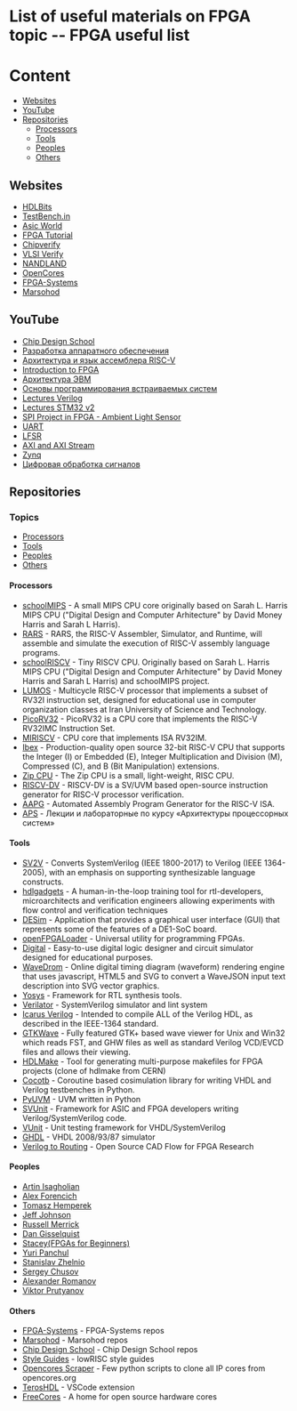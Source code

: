 # List of useful materials on FPGA topic -- FPGA useful list

# Content

* [Websites](#Websites)
* [YouTube](#YouTube)
* [Repositories](#Repositories)
  * [Processors](#Processors)
  * [Tools](#Tools)
  * [Peoples](#Peoples)
  * [Others](#Others)

## Websites

* [HDLBits](https://hdlbits.01xz.net/wiki/Main_Page)
* [TestBench.in](https://testbench.in)
* [Asic World](https://www.asic-world.com)
* [FPGA Tutorial](https://fpgatutorial.com)
* [Chipverify](https://www.chipverify.com)
* [VLSI Verify](https://vlsiverify.com)
* [NANDLAND](https://nandland.com)
* [OpenCores](https://opencores.org)
* [FPGA-Systems](https://fpga-systems.ru)
* [Marsohod](https://marsohod.org)

## YouTube

* [Chip Design School](https://www.youtube.com/watch?v=DFcvEO-gP0c&list=PLi3mfxNhwAi-Jul8__xY9Nhig8DZNxJFZ&index=26)
* [Разработка аппаратного обеспечения](https://www.youtube.com/watch?v=LPhnVATL_EY&list=PL5NHx3fCeyvv45zdwOyX1W64hIkzvQuCG)
* [Архитектура и язык ассемблера RISC-V](https://www.youtube.com/watch?v=ZpH-Nwk4Y2U&list=PL6kSdcHYB3x6cjkby4H1RuRMzfbEGSNBi)
* [Introduction to FPGA](https://www.youtube.com/watch?v=lLg1AgA2Xoo&list=PLEBQazB0HUyT1WmMONxRZn9NmQ_9CIKhb)
* [Архитектура ЭВМ](https://www.youtube.com/watch?v=ykUmmfZ_LxY&list=PLnseyzyGdZdfv8H7LkvyVVE33fbBZaSdH)
* [Основы программирования встраиваемых систем](https://www.youtube.com/watch?v=etSeMJSXmxo&list=PLlb7e2G7aSpQWs3YhIXoo9R3da4cQztm4)
* [Lectures Verilog](https://www.youtube.com/watch?v=d-Swjqo8WZg&list=PLhtMaaf_npBz9zfsJMZC12Lk3zvHiJckr)
* [Lectures STM32 v2](https://www.youtube.com/watch?v=qruwVBaNRsI&list=PLhtMaaf_npBzsEQ94eGn5RnuE-VdGVObR)
* [SPI Project in FPGA - Ambient Light Sensor](https://www.youtube.com/watch?v=0LpfuZ1wz2w&list=PLnAoag7Ew-vq5kOyfyNN50xL718AtLoCQ)
* [UART](https://www.youtube.com/watch?v=hVMeU2ThgNw&list=PL9K1-gZiaFsM7kZuaGGR5rDH2TbMJ56Mh)
* [LFSR](https://www.youtube.com/watch?v=oROOR6ylVF4&list=PL9K1-gZiaFsO5sd811zS86EtX95KA1_L7)
* [AXI and AXI Stream](https://www.youtube.com/watch?v=GyYmSZZor1s&list=PL9K1-gZiaFsN-OLaN7mxfhWC4iFF82X6I)
* [Zynq](https://www.youtube.com/watch?v=UZ3FnZNlcWk&list=PL9K1-gZiaFsMpRZ2uaFmM2-dS0z-EEgzW)
* [Цифровая обработка сигналов](https://www.youtube.com/watch?v=cRcSiALBfZI&list=PLmu_y3-DV2_kpP8oX_Uug0IbgH2T4hRPL)

## Repositories

### Topics
* [Processors](#Processors)
* [Tools](#Tools)
* [Peoples](#Peoples)
* [Others](#Others)

#### Processors
* [schoolMIPS](https://github.com/MIPSfpga/schoolMIPS) - A small MIPS CPU core originally based on Sarah L. Harris MIPS CPU ("Digital Design and Computer Arhitecture" by David Money Harris and Sarah L Harris). 
* [RARS](https://github.com/TheThirdOne/rars.git) - RARS, the RISC-V Assembler, Simulator, and Runtime, will assemble and simulate the execution of RISC-V assembly language programs.
* [schoolRISCV](https://github.com/zhelnio/schoolRISCV.git) - Tiny RISCV CPU. Originally based on Sarah L. Harris MIPS CPU ("Digital Design and Computer Arhitecture" by David Money Harris and Sarah L Harris) and schoolMIPS project.
* [LUMOS](https://github.com/IUST-Computer-Organization/LUMOS.git) - Multicycle RISC-V processor that implements a subset of RV32I instruction set, designed for educational use in computer organization classes at Iran University of Science and Technology.
* [PicoRV32](https://github.com/YosysHQ/picorv32.git) - PicoRV32 is a CPU core that implements the RISC-V RV32IMC Instruction Set. 
* [MIRISCV](https://github.com/MPSU/MIRISCV.git) - CPU core that implements ISA RV32IM.
* [Ibex](https://github.com/lowRISC/ibex.git) - Production-quality open source 32-bit RISC-V CPU that supports the Integer (I) or Embedded (E), Integer Multiplication and Division (M), Compressed (C), and B (Bit Manipulation) extensions.
* [Zip CPU](https://github.com/ZipCPU/zipcpu.git) - The Zip CPU is a small, light-weight, RISC CPU.
* [RISCV-DV](https://github.com/chipsalliance/riscv-dv.git) - RISCV-DV is a SV/UVM based open-source instruction generator for RISC-V processor verification.
* [AAPG](https://gitlab.com/shaktiproject/tools/aapg.git) - Automated Assembly Program Generator for the RISC-V ISA.
* [APS](https://github.com/MPSU/APS.git) - Лекции и лабораторные по курсу «Архитектуры процессорных систем»

#### Tools
* [SV2V](https://github.com/zachjs/sv2v.git) - Converts SystemVerilog (IEEE 1800-2017) to Verilog (IEEE 1364-2005), with an emphasis on supporting synthesizable language constructs.
* [hdlgadgets](https://github.com/FPGA-InsideOut/hdlgadgets) - A human-in-the-loop training tool for rtl-developers, microarchitects and verification engineers allowing experiments with flow control and verification techniques
* [DESim](https://github.com/fpgacademy/DESim) - Application that provides a graphical user interface (GUI) that represents some of the features of a DE1-SoC board.
* [openFPGALoader](https://github.com/trabucayre/openFPGALoader) - Universal utility for programming FPGAs.
* [Digital](https://github.com/hneemann/Digital) - Easy-to-use digital logic designer and circuit simulator designed for educational purposes.
* [WaveDrom](https://github.com/wavedrom/wavedrom) - Online digital timing diagram (waveform) rendering engine that uses javascript, HTML5 and SVG to convert a WaveJSON input text description into SVG vector graphics.
* [Yosys](https://github.com/YosysHQ/yosys.git) - Framework for RTL synthesis tools.
* [Verilator](https://github.com/verilator/verilator) - SystemVerilog simulator and lint system
* [Icarus Verilog](https://github.com/steveicarus/iverilog) - Intended to compile ALL of the Verilog HDL, as described in the IEEE-1364 standard.
* [GTKWave](https://github.com/gtkwave/gtkwave) - Fully featured GTK+ based wave viewer for Unix and Win32 which reads FST, and GHW files as well as standard Verilog VCD/EVCD files and allows their viewing.
* [HDLMake](https://github.com/HDLMake/hdl-make) - Tool for generating multi-purpose makefiles for FPGA projects (clone of hdlmake from CERN)
* [Cocotb](https://github.com/cocotb/cocotb) - Coroutine based cosimulation library for writing VHDL and Verilog testbenches in Python.
* [PyUVM](https://github.com/pyuvm/pyuvm) - UVM written in Python
* [SVUnit](https://github.com/svunit/svunit) - Framework for ASIC and FPGA developers writing Verilog/SystemVerilog code.
* [VUnit](https://github.com/VUnit/vunit) - Unit testing framework for VHDL/SystemVerilog
* [GHDL](https://github.com/ghdl/ghdl.git) - VHDL 2008/93/87 simulator
* [Verilog to Routing](https://github.com/verilog-to-routing/vtr-verilog-to-routing.git) - Open Source CAD Flow for FPGA Research

#### Peoples
* [Artin Isagholian](https://github.com/0xArt)
* [Alex Forencich](https://github.com/alexforencich)
* [Tomasz Hemperek](https://github.com/themperek)
* [Jeff Johnson](https://github.com/fpgadeveloper)
* [Russell Merrick](https://github.com/nandland)
* [Dan Gisselquist](https://github.com/ZipCPU)
* [Stacey(FPGAs for Beginners)](https://github.com/HDLForBeginners)
* [Yuri Panchul](https://github.com/yuri-panchul)
* [Stanislav Zhelnio](https://github.com/zhelnio)
* [Sergey Chusov](https://github.com/serge0699)
* [Alexander Romanov](https://github.com/RomeoMe5)
* [Viktor Prutyanov](https://github.com/viktor-prutyanov)

#### Others
* [FPGA-Systems](https://github.com/FPGA-Systems) - FPGA-Systems repos
* [Marsohod](https://github.com/marsohod4you) - Marsohod repos
* [Chip Design School](https://github.com/chipdesignschool) - Chip Design School repos
* [Style Guides](https://github.com/lowRISC/style-guides) - lowRISC style guides
* [Opencores Scraper](https://github.com/fabriziotappero/opencores-scraper) - Few python scripts to clone all IP cores from opencores.org
* [TerosHDL](https://github.com/TerosTechnology/vscode-terosHDL) - VSCode extension
* [FreeCores](https://github.com/freecores) - A home for open source hardware cores
